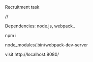 Recruitment task

//

Dependencies: node.js, webpack..

npm i

node_modules/.bin/webpack-dev-server

visit http://localhost:8080/
